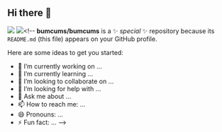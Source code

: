 ## Hi there 👋

![](https://streak-stats.demolab.com?user=mrbumcum&theme=transparent&hide_border=true&date_format=j%20M%5B%20Y%5D)
![](https://github-readme-stats.vercel.app/api/top-langs/?username=mrbumcum&theme=transparent&hide_border=true&date_format=j%20M%5B%20Y%5D&exclude_repo=nba-playstyle-clustering&layout=compact&hide=html,css)<!--
**bumcums/bumcums** is a ✨ _special_ ✨ repository because its `README.md` (this file) appears on your GitHub profile.

Here are some ideas to get you started:

- 🔭 I’m currently working on ...
- 🌱 I’m currently learning ...
- 👯 I’m looking to collaborate on ...
- 🤔 I’m looking for help with ...
- 💬 Ask me about ...
- 📫 How to reach me: ...
- 😄 Pronouns: ...
- ⚡ Fun fact: ...
-->
